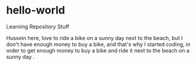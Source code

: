 # hello-world
Learning Repository Stuff

Hussein here, love to ride a bike on a sunny day next to the beach, but I don't have enough money to 
buy a bike, and that's why I started coding, in order to get enough money to buy a bike and ride it 
next to the beach on a sunny day .
